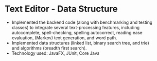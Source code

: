 # Text Editor - Data Structure
* Implemented the backend code (along with benchmarking and testing classes) to integrate several text-processing features, including autocomplete, spell-checking, spelling autocorrect, reading ease evaluation, (Markov) text generation, and word path.
* Implemented data structures (linked list, binary search tree, and trie) and algorithms (breadth first search).
* Technology used:  JavaFX, JUnit, Core Java
